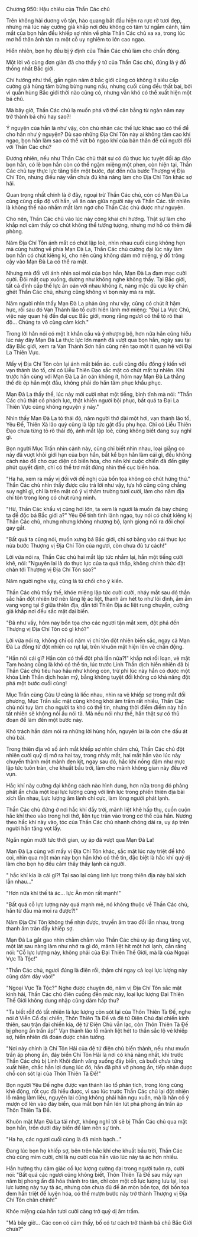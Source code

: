 




Chương 950: Hậu chiêu của Thần Các chủ


Trên không hải dương vô tận, hào quang bắt đầu hiện ra rực rỡ tươi đẹp, nhưng mà lúc này cường giả khắp nơi đều không có tâm tư ngắm cảnh, tầm mắt của bọn hắn đều khiếp sợ nhìn về phía Thần Các chủ xa xa, trong lúc mơ hồ thân ảnh tản ra một cỗ uy nghiêm to lớn cao ngạo.

Hiển nhiên, bọn họ đều bị ý định của Thần Các chủ làm cho chấn động.

Một lời vô cùng đơn giản đã cho thấy ý tứ của Thần Các chủ, đúng là ý đồ thống nhất Bắc giới.

Chí hướng như thế, gần ngàn năm ở bắc giới cũng có không ít siêu cấp cường giả hùng tâm bừng bừng nung nấu, nhưng cuối cùng đều thất bại, bởi vì quần hùng Bắc giới thời nào cũng có, nhưng vẫn khó có thể xuất hiện một bá chủ.

Mà bây giờ, Thần Các chủ lạ muốn phá vỡ thế cân bằng từ ngàn năm nay trở thành bá chủ hay sao?!

Ý nguyện của hắn là như vậy, còn chủ nhân các thế lực khác sao có thể để cho hắn như ý nguyện? Dù sao những Địa Chí Tôn này ai không tâm cao khí ngạo, bọn hắn làm sao có thể vứt bỏ ngạo khí của bản thân để cúi người đối với Thần Các chủ?

Đương nhiên, nếu như Thần Các chủ thật sự có đủ thực lực tuyệt đối áp đảo bọn hắn, có lẽ bọn hắn còn có thể ngậm miệng một phen, còn hiện tại, Thần Các chủ tuy thực lực tăng tiến một bước, đạt đến nửa bước Thượng vị Địa Chí Tôn, nhưng điều này vẫn chưa đủ khả năng làm cho Địa Chí Tôn khác sợ hãi.

Quan trọng nhất chính là ở đây, ngoại trừ Thần Các chủ, còn có Mạn Đà La cũng cùng cấp độ với hắn, về ân oán giữa người này và Thần Các. tất nhiên là không thể nào nhắm mắt làm ngơ cho Thần Các chủ được như nguyện.

Cho nên, Thần Các chủ vào lúc này công khai chí hướng. Thật sự làm cho khắp nơi cảm thấy có chút không thể tưởng tượng, nhưng mơ hồ có thêm đề phòng.

Năm Địa Chí Tôn ánh mắt có chút lập loè, nhìn nhau cuối cùng không hẹn mà cùng hướng về phía Mạn Đà La, Thần Các chủ cường đại lúc này làm bọn hắn có chút kiêng kị, cho nên cũng không dám mở miệng, ý đồ trông cậy vào Mạn Đà La có thể ra mặt.

Nhưng mà đối với ánh nhìn soi mói của bọn hắn, Mạn Đà La đạm mạc cười cười. Đôi mắt cụp xuống, dường như không nghe không thấy. Tại Bắc giới, tất cả đỉnh cấp thế lực ân oán với nhau không ít, nàng mặc dù cực kỳ chán ghét Thần Các chủ, nhưng cũng không vì bọn này mà ra mặt.

Năm người nhìn thấy Mạn Đà La phản ứng như vậy, cũng có chút ít hậm hực, rồi sau đó Vạn Thánh lão tổ cười hiền lành mở miệng: "Đại La Vực Chủ, việc này quan hệ đến đại cục Bắc giới, mong rằng ngươi có thể tỏ rõ thái độ... Chúng ta vô cùng cảm kích."

Trong lời hắn nói có một ít khẩn cầu và ý nhượng bộ, hơn nữa hắn cũng hiểu lúc này đây Mạn Đà La thực lực lớn mạnh đã vượt qua bọn hắn, ngày sau tại đây Bắc giới, xem ra Vạn Thánh Sơn hắn cũng nên tạo một ít quan hệ với Đại La Thiên Vực.

Mấy vị Địa Chí Tôn còn lại ánh mắt biến ảo. cuối cùng đều đồng ý kiến với vạn thánh lão tổ, chỉ có Liễu Thiên Đạo sắc mặt có chút mất tự nhiên. Khi trước hắn cùng với Mạn Đà La ân oán không ít, hôm nay Mạn Đà La thắng thế đè ép hắn một đầu, không phải do hắn tâm phục khẩu phục.

Mạn Đà La thấy thế, lúc này mới cười nhạt một tiếng, bình tĩnh mà nói: "Thần Các chủ thật có phách lực, thật khiến người bội phục, bất quá ta Đại La Thiên Vực cũng không nguyện ý này."

Nhìn thấy Mạn Đà La tỏ thái độ, năm người thở dài một hơi, vạn thánh lão tổ, Yêu Đế, Thiên Xà lão quỷ cũng là lập tức gật đầu phụ họa. Chỉ có Liễu Thiên Đạo chưa từng tỏ rõ thái độ, ánh mắt lập loè, cũng không biết đang suy nghĩ gì.

Bọn người Mục Trần nhìn cảnh này, cũng chỉ biết nhìn nhau, loại giằng co này đã vượt khỏi giới hạn của bọn hắn, bất kể bọn hắn làm cái gì, đều không cách nào để cho cục diện có biến hóa, cho nên khi cuộc chiến đã đến giây phút quyết định, chỉ có thể trơ mắt đứng nhìn thế cục biến hóa.

"Ha ha, xem ra mấy vị đối với đề nghị của bổn tọa không có chút hứng thú." Thần Các chủ nhìn thấy được câu trả lời như vậy, tựa hồ cũng cũng chẳng suy nghĩ gì, chỉ là trên mặt có ý vị thâm trường tươi cười, làm cho năm địa chí tôn trong lòng có chút rùng mình.

"Hừ, Thần Các khẩu vị cũng hơi lớn, ta xem là ngươi là muốn đá bay chúng ta để độc bá Bắc giới a?" Yêu Đế tính tình lãnh ngạo, tuy nói có chút kiêng kị Thần Các chủ, nhưng nhưng không nhượng bộ, lạnh giọng nói ra đối chọi gay gắt.

"Bất quá ta cũng nói, muốn xưng bá Bắc giới, chỉ sợ bằng vào cái thực lực nửa bước Thượng vị Địa Chí Tôn của ngươi, còn chưa đủ tư cách!"

Lời vừa nói ra, Thần Các chủ hai mắt lập tức nhắm lại, hắn một tiếng cười khẽ, nói: "Nguyên lai là do thực lực của ta quá thấp, không chính thức đặt chân tới Thượng vị Địa Chí Tôn sao?"

Năm người nghe vậy, cũng là từ chối cho ý kiến.

Thần Các chủ thấy thế, khóe miệng lập tức cười cười, nháy mắt sau đó thần sắc hắn đột nhiên trở nên lăng lệ ác liệt, thanh âm hét to như lôi đình, ầm ầm vang vọng tại ở giữa thiên địa, dẫn tới Thiên Địa ác liệt rung chuyển, cường giả khắp nơi đều sắc mặt đại biến.

"Đã như vầy, hôm nay bổn tọa cho các ngươi tận mắt xem, đột phá đến Thượng vị Địa Chí Tôn có gì khó?"

Lời vừa nói ra, không chỉ có năm vị chí tôn đột nhiên biến sắc, ngay cả Mạn Đà La đồng tử đột nhiên co rụt lại, trên khuôn mặt hiện lên vẻ chấn động.

"Hắn nói cái gì? Hắn còn có thể đột phá lần nữa?!" khắp nơi rối loạn, vẻ mặt Tam hoàng cũng là khó có thể tin, lúc trước Linh Thần dịch hiển nhiên đã bị Thần Các chủ tiêu hao hầu như không còn, trừ phi lúc này hắn có được một khỏa Linh Thần dịch hoàn mỹ, bằng không tuyệt đối không có khả năng đột phá một bước cuối cùng!

Mục Trần cùng Cửu U cũng là liếc nhau, nhìn ra vẻ khiếp sợ trong mắt đối phương, Mục Trần sắc mặt cũng không khỏi âm trầm rất nhiều, Thần Các chủ nói tuy làm cho người ta khó có thể tin, nhưng thời điểm điểm này hắn tất nhiên sẽ không nói ẩu nói tả. Mà nếu nói như thế, hắn thật sự có thủ đoạn để làm đến một bước này.

Khó trách hắn dám nói ra những lời hùng hồn, nguyên lai là còn che dấu át chủ bài.

Trong thiên địa vô số ánh mắt khiếp sợ nhìn chăm chú, Thần Các chủ đột nhiên cười quỷ dị mở ra hai tay, trong nháy mắt, hai mắt hắn vào lúc này chuyển thành một mảnh đen kịt, ngay sau đó, hắc khí nồng đậm như mực lập tức tuôn tràn, che khuất bầu trời, làm cho mảnh không gian này đều vỡ vụn.

Hắc khí này cường đại không cách nào hình dung, hơn nữa trong đó phảng phất ẩn chứa một loại lực lượng cùng với linh lực trong phiến thiên địa bài xích lẫn nhau, Lực lượng âm lãnh chí cực, làm lòng người phát lạnh.

Thần Các chủ đứng ở nơi hắc khí đầy trời, mãnh liệt khẽ hấp thụ, cuồn cuộn hắc khí theo vào trong hơi thở, liên tục tràn vào trong cơ thể của hắn. Nương theo hắc khí này vào, tóc của Thần Các chủ nhanh chóng dài ra, uy áp trên người hắn tăng vọt lấy.

Ngắn ngủn mười tức thời gian, uy áp đã vượt qua Mạn Đà La!

Mạn Đà La cùng với mấy vị Địa Chí Tôn khác, sắc mặt lúc này triệt để khó coi, nhìn qua một màn này bọn hắn khó có thể tin, đặc biệt là hắc khí quỷ dị làm cho bọn họ đều cảm thấy thấy lạnh cả người.

" hắc khí kia là cái gì?! Tại sao lại cùng linh lực trong thiên địa này bài xích lẫn nhau..."

"Hơn nữa khí thế tà ác... lực Ăn mòn rất mạnh!"

"Bất quá cỗ lực lượng này quá mạnh mẽ, nó không thuộc về Thần Các chủ, hắn từ đâu mà moi ra được?!"

Năm Địa Chí Tôn không thể nhịn được, truyền âm trao đổi lẫn nhau, trong thanh âm tràn đầy khiếp sợ.

Mạn Đà La gắt gao nhìn chằm chằm vào Thần Các chủ uy áp đang tăng vọt, một lát sau nàng làm như nhớ ra gì đó, mãnh liệt hít một hơi lạnh, cắn răng nói: "Cỗ lực lượng này, không phải của Đại Thiên Thế Giới, mà là của Ngoại Vực Tà Tộc!"

"Thần Các chủ, ngươi đúng là điên rồi, thậm chí ngay cả loại lực lượng này cũng dám dây vào!"

"Ngoại Vực Tà Tộc?" Nghe được chuyện đó, năm vị Địa Chí Tôn sắc mặt kinh hãi, Thần Các chủ điên cuồng đến mức này, loại lực lượng Đại Thiên Thế Giới không dung nhập cũng dám hấp thu?

"Ta biết rồi! đó tất nhiên là lực lượng còn sót lại của Thôn Thiên Tà Đế, nghe nói ở Viễn Cổ đại chiến, Thôn Thiên Tà Đế và đệ tứ Điện Chủ đại chiến kinh thiên, sau trận đại chiến kia, đệ tứ Điện Chủ vẫn lạc, còn Thôn Thiên Tà Đế bị phong ấn trấn áp!" Vạn thánh lão tổ mãnh liệt hét to thần sắc lộ vẻ khiếp sợ, hiển nhiên đã đoán được chân tướng.

"Nơi này chính là Chí Tôn Hải của đệ tứ điện chủ biến thành, nếu như muốn trấn áp phong ấn, đáy biển Chí Tôn Hải là nơi có khả năng nhất, khi trước Thần Các chủ bị Linh Khôi đánh văng xuống đáy biển, cả buổi chưa từng xuất hiện, chắc hẳn lợi dụng lúc đó, hắn đã phá vỡ phong ấn, tiếp nhận được chỗ còn sót lại của Thôn Thiên Tà Đế!"

Bọn người Yêu Đế nghe được vạn thánh lão tổ phân tích, trong lòng cũng khẽ động, rốt cục đã hiểu được, vì sao lúc trước Thần Các chủ lại đột nhiên lỗ mãng làm liều, nguyên lai cũng không phải hắn ngu xuẩn, mà là hắn cố ý mượn cớ lẻn vào đáy biển, qua mắt bọn hắn lén lút phá phong ấn trấn áp Thôn Thiên Tà Đế.

Khuôn mặt Mạn Đà La tái nhợt, không nghĩ tới sẽ bị Thần Các chủ qua mặt bọn hắn, trốn dưới đáy biển để làm nên sự tình.

"Ha ha, các ngươi cuối cùng là đã minh bạch..."

Đang lúc bọn họ khiếp sợ, bên trên hắc khí che khuất bầu trời, Thần Các chủ cũng mỉm cười, chỉ là nụ cười của hắn vào lúc này tà ác hơn nhiều.

Hắn hưởng thụ cảm giác cổ lực lượng cường đại trong người tuôn ra, cười nói: "Bất quá các ngươi cũng không biết, Thôn Thiên Tà Đế sau mấy vạn năm bị phong ấn đã hóa thành tro tàn, chỉ còn một cỗ lực lượng lưu lại, loại lực lượng này tuy tà ác, nhưng còn chưa đủ để ăn mòn bổn tọa, đợi bổn tọa đem hắn triệt để luyện hóa, có thể mượn bước này trở thành Thượng vị Địa Chí Tôn chân chính!"

Khóe miệng của hắn tươi cười càng trở quỷ dị âm trầm.

"Mà bây giờ... Các con có cảm thấy, bố có tư cách trở thành bá chủ Bắc Giới chưa?"




